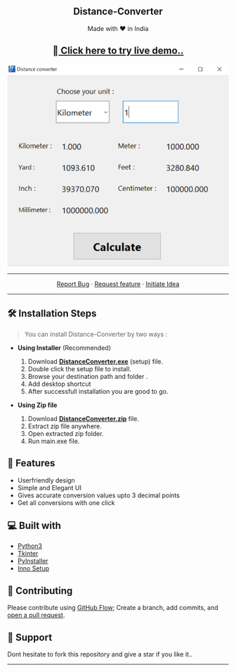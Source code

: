  **<h2 align="center">Distance-Converter</h2>**
<p align="center">
Made with ❤️ in India
</p>

**<h2 align="center">  🚀<a href="https://replit.com/@ursmaheshj/Distance-Converter#main.py" target='blank'> Click here to try live demo.. </a></h2>**

<p align="center">
<a href="https://replit.com/@ursmaheshj/Distance-Converter#main.py" target='_blank'><img src="./src/DistanceConverter.png" alt="Distance Converter" /></a>
</p>

<hr>

<p align="center">
    <a href="https://github.com/ursmaheshj/Distance-Converter/issues/new/choose" target="blank">Report Bug</a>
    ·
    <a href="https://github.com/ursmaheshj/Distance-Converter/issues/new/choose" target="blank">Request feature</a>
    ·
    <a href="https://github.com/ursmaheshj/Distance-Converter/issues/new/choose" target="blank">Initiate Idea</a>
</p>
<hr>

## 🛠️ Installation Steps 

 > You can install Distance-Converter by two ways :
 
- **Using Installer** (Recommended)
  1. Download **[DistanceConverter.exe](https://github.com/ursmaheshj/Distance-Converter/raw/master/DistanceConverter.exe)** (setup) file.
  2. Double click the setup file to install.
  3. Browse your destination path and folder .
  4. Add desktop shortcut
  5. After successfull installation you are good to go.

- **Using Zip file** 
  1. Download **[DistanceConverter.zip](https://github.com/ursmaheshj/Distance-Converter/raw/master/DistanceConverter.zip)** file.
  2. Extract zip file anywhere. 
  3. Open extracted zip folder. 
  4. Run main.exe file.

## 🧐 Features
- Userfriendly design
- Simple and Elegant UI
- Gives accurate conversion values upto 3 decimal points
- Get all conversions with one click

## 💻 Built with
- [Python3](https://www.python.org/)
- [Tkinter](https://docs.python.org/3/library/tkinter.html)
- [PyInstaller](https://pyinstaller.readthedocs.io/en/stable/)
- [Inno Setup](https://jrsoftware.org/isinfo.php)
## 🍰 Contributing

Please contribute using [GitHub Flow](https://guides.github.com/introduction/flow); Create a branch, add commits, and [open a pull request](https://github.com/ursmaheshj/distance-Converter/compare).

## 🙏 Support
Dont hesitate to fork this repository and give a star if you like it..

<hr>
